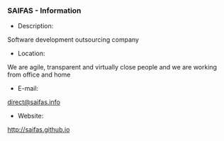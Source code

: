 ### SAIFAS - Information

- Description:

Software development outsourcing company

- Location:

We are agile, transparent and virtually close people and we are working from office and home

- E-mail:

[direct@saifas.info](mailto:direct@saifas.info?subject=Direct%20message%20through%20GitHub)

- Website:

http://saifas.github.io


